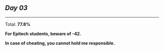 *Day 03*
---

---
Total: **77.8%**

**For Epitech students, beware of -42.**

**In case of cheating, you cannot hold me responsible.**
